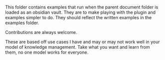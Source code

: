 This folder contains examples that run when the parent document folder is loaded as an obsidian vault. They are to make playing with the plugin and examples simpler to do. They should reflect the written examples in the examples folder. 

Contributions are always welcome. 

These are based off use cases I have and may or may not work well in your model of knowledge management. Take what you want and learn from them, no one model works for everyone.